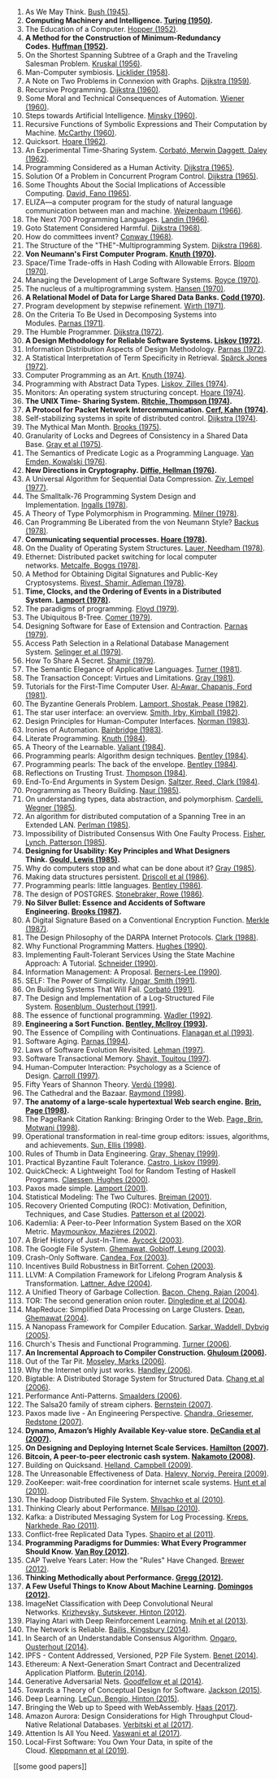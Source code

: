 1. As We May Think. [Bush (1945)](https://web.mit.edu/STS.035/www/PDFs/think.pdf).
2. **Computing Machinery and Intelligence. [Turing (1950)](https://www.csee.umbc.edu/courses/471/papers/turing.pdf).**
3. The Education of a Computer. [Hopper (1952)](https://people.cs.umass.edu/~emery/classes/cmpsci691st/readings/PL/p243-hopper.pdf).
4. **A Method for the Construction of Minimum-Redundancy Codes. [Huffman (1952)](http://compression.ru/download/articles/huff/huffman_1952_minimum-redundancy-codes.pdf).**
5. On the Shortest Spanning Subtree of a Graph and the Traveling Salesman Problem. [Kruskal (1956)](https://www.ams.org/proc/1956-007-01/S0002-9939-1956-0078686-7/S0002-9939-1956-0078686-7.pdf).
6. Man-Computer symbiosis. [Licklider (1958)](http://worrydream.com/refs/Licklider%20-%20Man-Computer%20Symbiosis.pdf).
7. A Note on Two Problems in Connexion with Graphs. [Dijkstra (1959)](https://jmvidal.cse.sc.edu/library/dijkstra59a.pdf).
8. Recursive Programming. [Dijkstra (1960)](https://www.ics.uci.edu/~jajones/INF102-S18/readings/07_dijkstra.pdf).
9. Some Moral and Technical Consequences of Automation. [Wiener (1960)](https://nissenbaum.tech.cornell.edu/papers/Wiener.pdf).
10. Steps towards Artificial Intelligence. [Minsky (1960)](http://worrydream.com/refs/Minsky%20-%20Steps%20Toward%20Artificial%20Intelligence.pdf).
11. Recursive Functions of Symbolic Expressions and Their Computation by Machine. [McCarthy (1960)](http://jmc.stanford.edu/articles/recursive/recursive.pdf).
12. Quicksort. [Hoare (1962)](https://dl.acm.org/doi/pdf/10.5555/63445.C1104357).
13. An Experimental Time-Sharing System. [Corbató, Merwin Daggett, Daley (1962)](http://larch-www.lcs.mit.edu:8001/~corbato/sjcc62/).
14. Programming Considered as a Human Activity. [Dijkstra (1965)](https://www.cs.utexas.edu/~EWD/transcriptions/EWD01xx/EWD117.html).
15. Solution Of a Problem in Concurrent Program Control. [Dijkstra (1965)](https://dl.acm.org/doi/pdf/10.1145/365559.365617).
16. Some Thoughts About the Social Implications of Accessible Computing. [David, Fano (1965)](https://dl.acm.org/doi/pdf/10.1145/1463891.1463917).
17. ELIZA—a computer program for the study of natural language communication between man and machine. [Weizenbaum (1966)](http://web.stanford.edu/class/cs124/p36-weizenabaum.pdf).
18. The Next 700 Programming Languages. [Landin (1966)](https://www.cs.cmu.edu/~crary/819-f09/Landin66.pdf).
19. Goto Statement Considered Harmful. [Dijkstra (1968)](https://homepages.cwi.nl/~storm/teaching/reader/Dijkstra68.pdf).
20. How do committees invent? [Conway (1968)](https://www.melconway.com/Home/pdf/committees.pdf).
21. The Structure of the "THE"-Multiprogramming System. [Dijkstra (1968)](https://www.eecs.ucf.edu/~eurip/papers/dijkstra-the68.pdf).
22. **Von Neumann's First Computer Program. [Knuth (1970)](https://dl.acm.org/doi/pdf/10.1145/356580.356581).**
23. Space/Time Trade-offs in Hash Coding with Allowable Errors. [Bloom (1970)](https://dl.acm.org/doi/pdf/10.1145/362686.362692).
24. Managing the Development of Large Software Systems. [Royce (1970)](https://www.praxisframework.org/files/royce1970.pdf).
25. The nucleus of a multiprogramming system. [Hansen (1970)](http://www.brinch-hansen.net/papers/1970a.pdf).
26. **A Relational Model of Data for Large Shared Data Banks. [Codd (1970)](https://www.seas.upenn.edu/~zives/03f/cis550/codd.pdf).**
27. Program development by stepwise refinement. [Wirth (1971)](https://dl.acm.org/doi/pdf/10.1145/362575.362577).
28. On the Criteria To Be Used in Decomposing Systems into Modules. [Parnas (1971)](https://www.win.tue.nl/~wstomv/edu/2ip30/references/criteria_for_modularization.pdf).
29. The Humble Programmer. [Dijkstra (1972)](http://rkka21.ru/docs/turing-award/ed1972e.pdf).
30. **A Design Methodology for Reliable Software Systems. [Liskov (1972)](https://dl.acm.org/doi/pdf/10.1145/1479992.1480018).**
31. Information Distribution Aspects of Design Methodology. [Parnas (1972)](https://cseweb.ucsd.edu/~wgg/CSE218/Parnas-IFIP71-information-distribution.PDF).
32. A Statistical Interpretation of Term Specificity in Retrieval. [Spärck Jones (1972)](http://openlib.org/home/krichel/courses/lis618/readings/spaerk-jones72.pdf).
33. Computer Programming as an Art. [Knuth (1974)](http://www.cs.bilkent.edu.tr/~canf/knuth1974.pdf).
34. Programming with Abstract Data Types. [Liskov, Zilles (1974)](https://dl.acm.org/doi/pdf/10.1145/942572.807045).
35. Monitors: An operating system structuring concept. [Hoare (1974)](https://dl.acm.org/doi/pdf/10.1145/355620.361161).
36. **The UNIX Time- Sharing System. [Ritchie, Thompson (1974)](https://dsf.berkeley.edu/cs262/unix.pdf).**
37. **A Protocol for Packet Network Intercommunication. [Cerf, Kahn (1974)](https://www.cs.princeton.edu/courses/archive/fall06/cos561/papers/cerf74.pdf).**
38. Self-stabilizing systems in spite of distributed control. [Dijkstra (1974)](https://dl.acm.org/doi/pdf/10.1145/361179.361202).
39. The Mythical Man Month. [Brooks (1975)](https://www.cs.virginia.edu/~evans/greatworks/mythical.pdf).
40. Granularity of Locks and Degrees of Consistency in a Shared Data Base. [Gray et al (1975)](https://www.cs.cmu.edu/~natassa/courses/15-721/papers/GrayLocks.pdf).
41. The Semantics of Predicate Logic as a Programming Language. [Van Emden, Kowalski (1976)](https://dl.acm.org/doi/pdf/10.1145/321978.321991).
42. **New Directions in Cryptography. [Diffie, Hellman (1976)](https://ee.stanford.edu/~hellman/publications/24.pdf).**
43. A Universal Algorithm for Sequential Data Compression. [Ziv, Lempel (1977)](https://courses.cs.duke.edu/spring03/cps296.5/papers/ziv_lempel_1977_universal_algorithm.pdf).
44. The Smalltalk-76 Programming System Design and Implementation. [Ingalls (1978)](https://dl.acm.org/doi/pdf/10.1145/512760.512762).
45. A Theory of Type Polymorphism in Programming. [Milner (1978)](https://homepages.inf.ed.ac.uk/wadler/papers/papers-we-love/milner-type-polymorphism.pdf).
46. Can Programming Be Liberated from the von Neumann Style? [Backus (1978)](https://dl.acm.org/doi/pdf/10.1145/359576.359579).
47. **Communicating sequential processes. [Hoare (1978)](https://www.cs.cmu.edu/~crary/819-f09/Hoare78.pdf).**
48. On the Duality of Operating System Structures. [Lauer, Needham (1978)](https://dl.acm.org/doi/pdf/10.1145/850657.850658).
49. Ethernet: Distributed packet switching for local computer networks. [Metcalfe, Boggs (1978)](https://dl.acm.org/doi/pdf/10.1145/360248.360253).
50. A Method for Obtaining Digital Signatures and Public-Key Cryptosystems. [Rivest, Shamir, Adleman (1978)](https://dl.acm.org/doi/pdf/10.1145/359340.359342).
51. **Time, Clocks, and the Ordering of Events in a Distributed System. [Lamport (1978)](https://lamport.azurewebsites.net/pubs/time-clocks.pdf).**
52. The paradigms of programming. [Floyd (1979)](https://dl.acm.org/doi/pdf/10.1145/1283920.1283934).
53. The Ubiquitous B-Tree. [Comer (1979)](http://carlosproal.com/ir/papers/p121-comer.pdf).
54. Designing Software for Ease of Extension and Contraction. [Parnas (1979)](https://courses.cs.washington.edu/courses/cse503/08wi/parnas-1979.pdf).
55. Access Path Selection in a Relational Database Management System. [Selinger et al (1979)](https://courses.cs.duke.edu/compsci516/cps216/spring03/papers/selinger-etal-1979.pdf).
56. How To Share A Secret. [Shamir (1979)](https://web.mit.edu/6.857/OldStuff/Fall03/ref/Shamir-HowToShareASecret.pdf).
57. The Semantic Elegance of Applicative Languages. [Turner (1981)](http://nsl.com/misc/sasl/paraffins-turner.pdf).
58. The Transaction Concept: Virtues and Limitations. [Gray (1981)](https://jimgray.azurewebsites.net/papers/theTransactionConcept.pdf).
59. Tutorials for the First-Time Computer User. [Al-Awar, Chapanis, Ford (1981)](https://drive.google.com/file/d/1zA4LkSHoanjjhOVCwYzrkdkdzgPbKWJ9/view?usp=sharing).
60. The Byzantine Generals Problem. [Lamport, Shostak, Pease (1982)](https://lamport.azurewebsites.net/pubs/byz.pdf).
61. The star user interface: an overview. [Smith, Irby, Kimball (1982)](https://www.tech-insider.org/star/research/acrobat/8206.pdf).
62. Design Principles for Human-Computer Interfaces. [Norman (1983)](https://dl.acm.org/doi/pdf/10.1145/800045.801571).
63. Ironies of Automation. [Bainbridge (1983)](https://ckrybus.com/static/papers/Bainbridge_1983_Automatica.pdf).
64. Literate Programming. [Knuth (1984)](http://www.literateprogramming.com/knuthweb.pdf).
65. A Theory of the Learnable. [Valiant (1984)](https://people.mpi-inf.mpg.de/~mehlhorn/SeminarEvolvability/ValiantLearnable.pdf).
66. Programming pearls: Algorithm design techniques. [Bentley (1984)](https://dl.acm.org/doi/pdf/10.1145/358234.381162).
67. Programming pearls: The back of the envelope. [Bentley (1984)](https://dl.acm.org/doi/pdf/10.1145/357994.381168).
68. Reflections on Trusting Trust. [Thompson (1984)](https://www.cs.cmu.edu/~rdriley/487/papers/Thompson_1984_ReflectionsonTrustingTrust.pdf).
69. End-To-End Arguments in System Design. [Saltzer, Reed, Clark (1984)](https://groups.csail.mit.edu/ana/Publications/PubPDFs/End-to-End%20Arguments%20in%20System%20Design.pdf).
70. Programming as Theory Building. [Naur (1985)](https://pages.cs.wisc.edu/~remzi/Naur.pdf).
71. On understanding types, data abstraction, and polymorphism. [Cardelli, Wegner (1985)](https://dl.acm.org/doi/pdf/10.1145/6041.6042).
72. An algorithm for distributed computation of a Spanning Tree in an Extended LAN. [Perlman (1985)](https://dl.acm.org/doi/pdf/10.1145/319056.319004).
73. Impossibility of Distributed Consensus With One Faulty Process. [Fisher, Lynch, Patterson (1985)](https://groups.csail.mit.edu/tds/papers/Lynch/jacm85.pdf).
74. **Designing for Usability: Key Principles and What Designers Think. [Gould, Lewis (1985)](https://dl.acm.org/doi/pdf/10.1145/3166.3170).**
75. Why do computers stop and what can be done about it? [Gray (1985)](https://jimgray.azurewebsites.net/papers/TandemTR85.7_WhyDoComputersStop.pdf).
76. Making data structures persistent. [Driscoll et al (1986)](https://dl.acm.org/doi/pdf/10.1145/12130.12142).
77. Programming pearls: little languages. [Bentley (1986)](https://dl.acm.org/doi/pdf/10.1145/6424.315691).
78. The design of POSTGRES. [Stonebraker, Rowe (1986)](https://dl.acm.org/doi/pdf/10.1145/16856.16888).
79. **No Silver Bullet: Essence and Accidents of Software Engineering. [Brooks (1987)](http://worrydream.com/refs/Brooks-NoSilverBullet.pdf).**
80. A Digital Signature Based on a Conventional Encryption Function. [Merkle (1987)](https://people.eecs.berkeley.edu/~raluca/cs261-f15/readings/merkle.pdf).
81. The Design Philosophy of the DARPA Internet Protocols. [Clark (1988)](http://ccr.sigcomm.org/archive/1995/jan95/ccr-9501-clark.pdf).
82. Why Functional Programming Matters. [Hughes (1990)](https://www.cs.utexas.edu/~shmat/courses/cs345/whyfp.pdf).
83. Implementing Fault-Tolerant Services Using the State Machine Approach: A Tutorial. [Schneider (1990)](https://www.cs.cornell.edu/fbs/publications/SMSurvey.pdf).
84. Information Management: A Proposal. [Berners-Lee (1990)](https://cds.cern.ch/record/369245/files/dd-89-001.pdf).
85. SELF: The Power of Simplicity. [Ungar, Smith (1991)](https://people.eecs.berkeley.edu/~fateman/264/papers/selfpower.ps).
86. On Building Systems That Will Fail. [Corbató (1991)](https://dl.acm.org/doi/pdf/10.1145/114669.114686).
87. The Design and Implementation of a Log-Structured File System. [Rosenblum, Ousterhout (1991)](https://people.eecs.berkeley.edu/~brewer/cs262/LFS.pdf).
88. The essence of functional programming. [Wadler (1992)](https://dl.acm.org/doi/pdf/10.1145/143165.143169).
89. **Engineering a Sort Function. [Bentley, McIlroy (1993)](https://cs.fit.edu/~pkc/classes/writing/samples/bentley93engineering.pdf).**
90. The Essence of Compiling with Continuations. [Flanagan et al (1993)](https://dl.acm.org/doi/pdf/10.1145/173262.155113).
91. Software Aging. [Parnas (1994)](https://dl.acm.org/doi/pdf/10.5555/257734.257788).
92. Laws of Software Evolution Revisited. [Lehman (1997)](https://www.rose-hulman.edu/Class/csse/csse490/cs490-const-and-evol/LawsOfSoftwareEvolutionRevisited.pdf).
93. Software Transactional Memory. [Shavit, Touitou (1997)](https://groups.csail.mit.edu/tds/papers/Shavit/ShavitTouitou.pdf).
94. Human-Computer Interaction: Psychology as a Science of Design. [Carroll (1997)](https://home.cs.colorado.edu/~martin/Csci6402/Papers/carroll97.pdf).
95. Fifty Years of Shannon Theory. [Verdú (1998)](https://monoskop.org/images/7/78/Verdu_Sergio_1998_Fifty_Years_of_Shannon_Theory.pdf).
96. The Cathedral and the Bazaar. [Raymond (1998)](http://users.ece.utexas.edu/~perry/education/382v-s08/papers/raymond.pdf).
97. **The anatomy of a large-scale hypertextual Web search engine. [Brin, Page (1998)](https://storage.googleapis.com/gweb-research2023-media/pubtools/pdf/334.pdf).**
98. The PageRank Citation Ranking: Bringing Order to the Web. [Page, Brin, Motwani (1998)](https://www.cis.upenn.edu/~mkearns/teaching/NetworkedLife/pagerank.pdf).
99. Operational transformation in real-time group editors: issues, algorithms, and achievements. [Sun, Ellis (1998)](https://dl.acm.org/doi/pdf/10.1145/289444.289469).
100. Rules of Thumb in Data Engineering. [Gray, Shenay (1999)](http://research.microsoft.com/en-us/um/people/gray/papers/ms_tr_99_100_rules_of_thumb_in_data_engineering.pdf).
101. Practical Byzantine Fault Tolerance. [Castro, Liskov (1999)](https://pmg.csail.mit.edu/papers/osdi99.pdf).
102. QuickCheck: A Lightweight Tool for Random Testing of Haskell Programs. [Claessen, Hughes (2000)](https://dl.acm.org/doi/pdf/10.1145/351240.351266).
103. Paxos made simple. [Lamport (2001)](https://lamport.azurewebsites.net/pubs/paxos-simple.pdf).
104. Statistical Modeling: The Two Cultures. [Breiman (2001)](https://projecteuclid.org/journalArticle/Download?urlId=10.1214%2Fss%2F1009213726).
105. Recovery Oriented Computing (ROC): Motivation, Definition, Techniques, and Case Studies. [Patterson et al (2002)](http://www2.eecs.berkeley.edu/Pubs/TechRpts/2002/CSD-02-1175.pdf).
106. Kademlia: A Peer-to-Peer Information System Based on the XOR Metric. [Maymounkov, Mazières (2002)](https://pdos.csail.mit.edu/~petar/papers/maymounkov-kademlia-lncs.pdf).
107. A Brief History of Just-In-Time. [Aycock (2003)](https://www.cs.tufts.edu/comp/150CMP/papers/aycock03jit.pdf).
108. The Google File System. [Ghemawat, Gobioff, Leung (2003)](https://storage.googleapis.com/gweb-research2023-media/pubtools/pdf/035fc972c796d33122033a0614bc94cff1527999.pdf).
109. Crash-Only Software. [Candea, Fox (2003)](https://research.cs.wisc.edu/areas/os/ReadingGroup/os-old/Papers/HotOSIX/Candea-CrashOnlySoftware.pdf).
110. Incentives Build Robustness in BitTorrent. [Cohen (2003)](https://www.bittorrent.org/bittorrentecon.pdf).
111. LLVM: A Compilation Framework for Lifelong Program Analysis & Transformation. [Lattner, Adve (2004)](https://llvm.org/pubs/2004-01-30-CGO-LLVM.pdf).
112. A Unified Theory of Garbage Collection. [Bacon, Cheng, Rajan (2004)](https://courses.cs.washington.edu/courses/cse590p/05au/p50-bacon.pdf).
113. TOR: The second generation onion router. [Dingledine et al (2004)](https://svn-archive.torproject.org/svn/projects/design-paper/tor-design.pdf).
114. MapReduce: Simplified Data Processing on Large Clusters. [Dean, Ghemawat (2004)](https://storage.googleapis.com/gweb-research2023-media/pubtools/pdf/16cb30b4b92fd4989b8619a61752a2387c6dd474.pdf).
115. A Nanopass Framework for Compiler Education. [Sarkar, Waddell, Dybvig (2005)](https://legacy.cs.indiana.edu/~dyb/pubs/nano-jfp.pdf).
116. Church's Thesis and Functional Programming. [Turner (2006)](https://kar.kent.ac.uk/88944/1/ctfp.pdf_nocoversheet).
117. **An Incremental Approach to Compiler Construction. [Ghuloum (2006)](http://scheme2006.cs.uchicago.edu/11-ghuloum.pdf).**
118. Out of the Tar Pit. [Moseley, Marks (2006)](http://curtclifton.net/papers/MoseleyMarks06a.pdf).
119. Why the Internet only just works. [Handley (2006)](http://www0.cs.ucl.ac.uk/staff/m.handley/papers/only-just-works.pdf).
120. Bigtable: A Distributed Storage System for Structured Data. [Chang et al (2006)](https://storage.googleapis.com/gweb-research2023-media/pubtools/pdf/68a74a85e1662fe02ff3967497f31fda7f32225c.pdf).
121. Performance Anti-Patterns. [Smaalders (2006)](https://queue.acm.org/detail.cfm?id=1117403).
122. The Salsa20 family of stream ciphers. [Bernstein (2007)](https://cr.yp.to/snuffle/salsafamily-20071225.pdf).
123. Paxos made live - An Engineering Perspective. [Chandra, Griesemer, Redstone (2007)](https://www.cs.utexas.edu/users/lorenzo/corsi/cs380d/papers/paper2-1.pdf).
124. **Dynamo, Amazon’s Highly Available Key-value store. [DeCandia et al (2007)](https://www.allthingsdistributed.com/files/amazon-dynamo-sosp2007.pdf).**
125. **On Designing and Deploying Internet Scale Services. [Hamilton (2007)](https://s3.amazonaws.com/systemsandpapers/papers/hamilton.pdf).**
126. **Bitcoin, A peer-to-peer electronic cash system. [Nakamoto (2008)](https://bitcoin.org/bitcoin.pdf).**
127. Building on Quicksand. [Helland, Campbell (2009)](https://arxiv.org/ftp/arxiv/papers/0909/0909.1788.pdf).
128. The Unreasonable Effectiveness of Data. [Halevy, Norvig, Pereira (2009)](https://storage.googleapis.com/gweb-research2023-media/pubtools/pdf/35179.pdf).
129. ZooKeeper: wait-free coordination for internet scale systems. [Hunt et al (2010)](https://www.usenix.org/legacy/event/atc10/tech/full_papers/Hunt.pdf).
130. The Hadoop Distributed File System. [Shvachko et al (2010)](https://cse.buffalo.edu/~okennedy/courses/papers/hdfs.pdf).
131. Thinking Clearly about Performance. [Millsap (2010)](https://queue.acm.org/detail.cfm?id=1854041).
132. Kafka: a Distributed Messaging System for Log Processing. [Kreps, Narkhede, Rao (2011)](http://notes.stephenholiday.com/Kafka.pdf).
133. Conflict-free Replicated Data Types. [Shapiro et al (2011)](https://pages.lip6.fr/Marc.Shapiro/papers/RR-7687.pdf).
134. **Programming Paradigms for Dummies: What Every Programmer Should Know. [Van Roy (2012)](https://webperso.info.ucl.ac.be/~pvr/VanRoyChapter.pdf).**
135. CAP Twelve Years Later: How the "Rules" Have Changed. [Brewer (2012)](https://sites.cs.ucsb.edu/~rich/class/cs293b-cloud/papers/brewer-cap.pdf).
136. **Thinking Methodically about Performance. [Gregg (2012)](https://queue.acm.org/detail.cfm?id=2413037).**
137. **A Few Useful Things to Know About Machine Learning. [Domingos (2012)](https://homes.cs.washington.edu/~pedrod/papers/cacm12.pdf).**
138. ImageNet Classification with Deep Convolutional Neural Networks. [Krizhevsky, Sutskever, Hinton (2012)](https://papers.nips.cc/paper_files/paper/2012/file/c399862d3b9d6b76c8436e924a68c45b-Paper.pdf).
139. Playing Atari with Deep Reinforcement Learning. [Mnih et al (2013)](https://arxiv.org/pdf/1312.5602.pdf).
140. The Network is Reliable. [Bailis, Kingsbury (2014)](https://queue.acm.org/detail.cfm?id=2655736).
141. In Search of an Understandable Consensus Algorithm. [Ongaro, Ousterhout (2014)](https://raft.github.io/raft.pdf).
142. IPFS - Content Addressed, Versioned, P2P File System. [Benet (2014)](https://raw.githubusercontent.com/ipfs/papers/master/ipfs-cap2pfs/ipfs-p2p-file-system.pdf).
143. Ethereum: A Next-Generation Smart Contract and Decentralized Application Platform. [Buterin (2014)](https://ethereum.org/content/whitepaper/whitepaper-pdf/Ethereum_Whitepaper_-_Buterin_2014.pdf).
144. Generative Adversarial Nets. [Goodfellow et al (2014)](https://proceedings.neurips.cc/paper_files/paper/2014/file/5ca3e9b122f61f8f06494c97b1afccf3-Paper.pdf).
145. Towards a Theory of Conceptual Design for Software. [Jackson (2015)](https://groups.csail.mit.edu/sdg/pubs/2015/concept-essay.pdf).
146. Deep Learning. [LeCun, Bengio, Hinton (2015)](https://www.cs.toronto.edu/~hinton/absps/NatureDeepReview.pdf).
147. Bringing the Web up to Speed with WebAssembly. [Haas (2017)](https://dl.acm.org/doi/pdf/10.1145/3062341.3062363).
148. Amazon Aurora: Design Considerations for High Throughput Cloud-Native Relational Databases. [Verbitski et al (2017)](https://pages.cs.wisc.edu/~yxy/cs764-f20/papers/aurora-sigmod-17.pdf).
149. Attention Is All You Need. [Vaswani et al (2017)](https://arxiv.org/pdf/1706.03762.pdf).
150. Local-First Software: You Own Your Data, in spite of the Cloud. [Kleppmann et al (2019)](https://www.inkandswitch.com/local-first/static/local-first.pdf).

[[some good papers]]